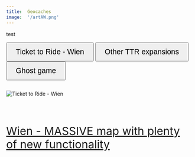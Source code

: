 ```yaml
---
title:  Geocaches
image:  '/artAW.png'
---
```


test
<style>
  .board-game-button {
    font-size: 20px;
    padding: 12px 24px;
  }
</style>

<div class="centered-text">
  <div id="board-games" style="margin-bottom: 2em;">
    <button class="board-game-button" onclick="openExpansion('wien')">Ticket to Ride - Wien</button>
    <button class="board-game-button" onclick="openExpansion('other')">Other TTR expansions</button>
    <button class="board-game-button" onclick="openExpansion('ghostgame')">Ghost game</button>
  </div>

  <div id="game-details">
    <img id="game-image" src="/zug-1.jpg" alt="Ticket to Ride - Wien" style="margin-bottom: 1em;">
    <p id="game-text" style="font-size: 30px; margin-top: 2em;">
      <a href="https://cuteotter.eu">Wien - MASSIVE map with plenty of new functionality</a>
    </p>
  </div>
</div>

<script>
  function openExpansion(expansionName) {
    var gameImage = document.getElementById('game-image');
    var gameText = document.getElementById('game-text');

    if (expansionName === 'wien') {
      gameImage.src = '/zug-1.jpg';
      gameImage.alt = 'Ticket to Ride - Wien';
      gameText.innerHTML = '<a href="https://cuteotter.eu">Wien - MASSIVE map with plenty of new functionality</a>';
    } else if (expansionName === 'other') {
      gameImage.src = '/zug-1a.jpg';
      gameImage.alt = 'Other Ticket to Ride expansions';
      gameText.textContent = 'XD';
    } else if (expansionName === 'ghostgame') {
      gameImage.src = '/zug-2.png';
      gameImage.alt = 'Ghost game';
      gameText.textContent = 'EXOL';
    }
  }

  // Set default to 'wien'
  openExpansion('wien');
</script>
